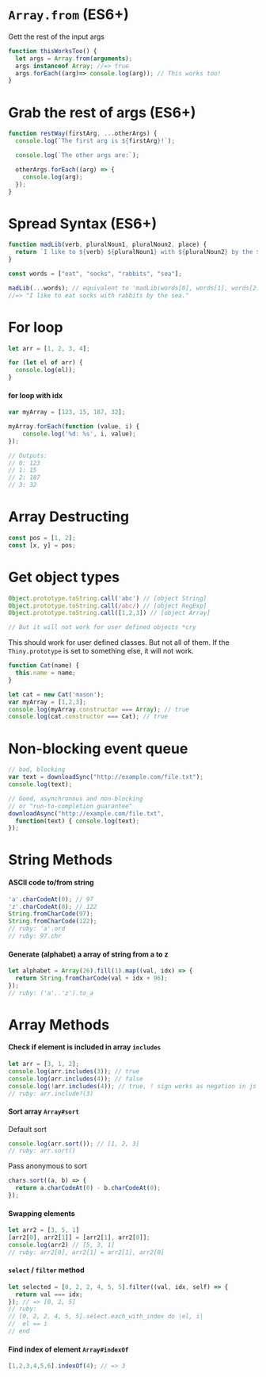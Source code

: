 # `Array.from` (ES6+)
Gett the rest of the input args

```javascript
function thisWorksToo() {
  let args = Array.from(arguments);  
  args instanceof Array; //=> true
  args.forEach((arg)=> console.log(arg)); // This works too!
}
```

# Grab the rest of args (ES6+)
```javascript
function restWay(firstArg, ...otherArgs) {
  console.log(`The first arg is ${firstArg}!`);

  console.log(`The other args are:`);

  otherArgs.forEach((arg) => {
    console.log(arg);
  });
}
```

# Spread Syntax (ES6+)

```javascript
function madLib(verb, pluralNoun1, pluralNoun2, place) {
  return `I like to ${verb} ${pluralNoun1} with ${pluralNoun2} by the ${place}.`;
}

const words = ["eat", "socks", "rabbits", "sea"];

madLib(...words); // equivalent to 'madLib(words[0], words[1], words[2], words[3])'
//=> "I like to eat socks with rabbits by the sea."
```

# For loop

```javascript
let arr = [1, 2, 3, 4];

for (let el of arr) {
  console.log(el));
}
```
#### for loop with idx

```javascript
var myArray = [123, 15, 187, 32];

myArray.forEach(function (value, i) {
    console.log('%d: %s', i, value);
});

// Outputs:
// 0: 123
// 1: 15
// 2: 187
// 3: 32
```

# Array Destructing

```javascript
const pos = [1, 2];
const [x, y] = pos;
```

# Get object types
```javascript
Object.prototype.toString.call('abc') // [object String]
Object.prototype.toString.call(/abc/) // [object RegExp]
Object.prototype.toString.call([1,2,3]) // [object Array]

// But it will not work for user defined objects *cry
```

This should work for user defined classes. But not all of them. If the `Thiny.prototype` is set to something else, it will not work.
```javascript
function Cat(name) {
  this.name = name;
}

let cat = new Cat('mason');
var myArray = [1,2,3];
console.log(myArray.constructor === Array); // true
console.log(cat.constructor === Cat); // true
```

# Non-blocking event queue

```javascript
// bad, blocking
var text = downloadSync("http://example.com/file.txt");
console.log(text);

// Good, asynchronous and non-blocking
// or "run-to-completion guarantee"
downloadAsync("http://example.com/file.txt",
  function(text) { console.log(text);
});
```

# String Methods

#### ASCII code to/from string
```javascript
'a'.charCodeAt(0); // 97
'z'.charCodeAt(0); // 122
String.fromCharCode(97);
String.fromCharCode(122);
// ruby: 'a'.ord
// ruby: 97.chr
```

#### Generate (alphabet) a array of string from a to z

```javascript
let alphabet = Array(26).fill(1).map((val, idx) => {
  return String.fromCharCode(val + idx + 96);
});
// ruby: ('a'..'z').to_a
```

# Array Methods

#### Check if element is included in array `includes`
```javascript
let arr = [3, 1, 2];
console.log(arr.includes(3)); // true
console.log(arr.includes(4)); // false
console.log(!arr.includes(4)); // true, ! sign works as negation in js as well
// ruby: arr.include?(3)
```

#### Sort array `Array#sort`
Default sort
```javascript
console.log(arr.sort()); // [1, 2, 3]
// ruby: arr.sort()
```

Pass anonymous to sort
```javascript
chars.sort((a, b) => {
  return a.charCodeAt(0) - b.charCodeAt(0);
});
```

#### Swapping elements
```javascript
let arr2 = [3, 5, 1]
[arr2[0], arr2[1]] = [arr2[1], arr2[0]];
console.log(arr2) // [5, 3, 1]
// ruby: arr2[0], arr2[1] = arr2[1], arr2[0]
```

#### `select` / `filter` method
```javascript
let selected = [0, 2, 2, 4, 5, 5].filter((val, idx, self) => {
  return val === idx;
}); // => [0, 2, 5]
// ruby:
// [0, 2, 2, 4, 5, 5].select.each_with_index do |el, i|
//  el == i
// end
```

#### Find index of element `Array#indexOf`
```javascript
[1,2,3,4,5,6].indexOf(4); // => 3
```
